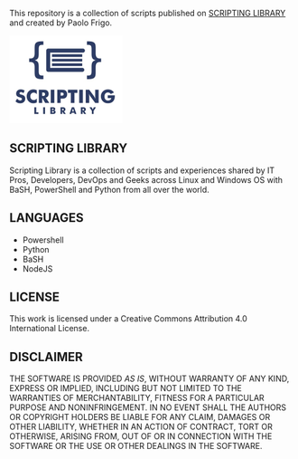 
This repository is a collection of scripts published on [SCRIPTING LIBRARY](http://www.scriptinglibrary.com) and created by Paolo Frigo. 

![scriptinglibrary logo](Media/mini_logo.png)

## SCRIPTING LIBRARY
Scripting Library is a collection of scripts and experiences shared by IT Pros, Developers, DevOps and Geeks across Linux and Windows OS with BaSH, PowerShell and Python from all over the world.

## LANGUAGES
* Powershell
* Python
* BaSH
* NodeJS

## LICENSE

This work is licensed under a Creative Commons Attribution 4.0 International License.

## DISCLAIMER
THE SOFTWARE IS PROVIDED *AS IS*, WITHOUT WARRANTY OF ANY KIND, EXPRESS OR 
IMPLIED, INCLUDING BUT NOT LIMITED TO THE WARRANTIES OF MERCHANTABILITY, 
FITNESS FOR A PARTICULAR PURPOSE AND NONINFRINGEMENT. IN NO EVENT SHALL THE 
AUTHORS OR COPYRIGHT HOLDERS BE LIABLE FOR ANY CLAIM, DAMAGES OR OTHER 
LIABILITY, WHETHER IN AN ACTION OF CONTRACT, TORT OR OTHERWISE, ARISING FROM, 
OUT OF OR IN CONNECTION WITH THE SOFTWARE OR THE USE OR OTHER DEALINGS IN THE 
SOFTWARE.

